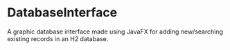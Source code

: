# DatabaseInterface
A graphic database interface made using JavaFX for adding new/searching existing records in an H2 database.
